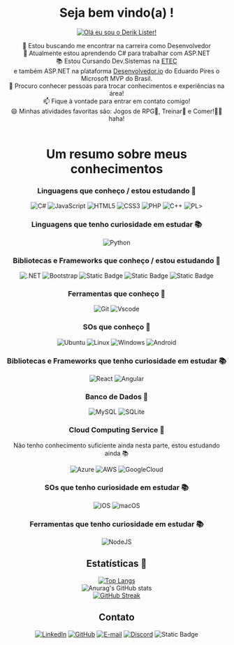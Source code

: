 # <center> Seja bem vindo(a) !
<center>
<a href="https://git.io/typing-svg"><img src="https://readme-typing-svg.demolab.com?font=Courgette&size=30&pause=1000&color=EAF711&center=true&multiline=true&width=435&lines=Ol%C3%A1!+eu+sou+o+Derik+Lister!" alt="Olá eu sou o Derik Lister!" /></a>


 👀 Estou buscando me encontrar na carreira como Desenvolvedor<br>
 🌱 Atualmente estou aprendendo C# para trabalhar com ASP.NET<br>
 📚 Estou Cursando Dev.Sistemas na [ETEC](https://www.cps.sp.gov.br/etec/) <br>
 e também ASP.NET na plataforma [Desenvolvedor.io](https://desenvolvedor.io/) do Eduardo Pires o Microsoft MVP do Brasil. <br>
 💞️ Procuro conhecer pessoas para trocar conhecimentos e experiências na área!<br>
 📫 Fique à vontade para entrar em contato comigo!<br>
 😄 Minhas atividades favoritas são: Jogos de RPG🐉, Treinar🦾 e Comer!🍔🍕 haha!<br>
<br>

# Um resumo sobre meus conhecimentos
### Linguagens que conheço / estou estudando 📗

![C#](https://img.shields.io/badge/C%23-3e5cf0?style=for-the-badge&logo=c-sharp&logoColor=white)
![JavaScript](https://img.shields.io/badge/JavaScript-cfc130?style=for-the-badge&logo=javascript&logoColor=black)
![HTML5](https://img.shields.io/badge/HTML5-E34F26?style=for-the-badge&logo=html5&logoColor=white)
![CSS3](https://img.shields.io/badge/CSS3-1572B6?style=for-the-badge&logo=css3&logoColor=white)
![PHP](https://img.shields.io/badge/PHP-777BB4?style=for-the-badge&logo=php&logoColor=white)
![C++](https://img.shields.io/badge/C%2B%2B-00599C?style=for-the-badge&logo=c%2B%2B&logoColor=white)
![PL](https://img.shields.io/badge/PL%2FSQL-FFFFFF?style=for-the-badge&logo=oracle&logoColor=FF0000&labelColor=FFFFFF&color=FF0000)>


### Linguagens que tenho curiosidade em estudar 📚

![Python](https://img.shields.io/badge/python-3670A0?style=for-the-badge&logo=python&logoColor=ffdd54)

### Bibliotecas e Frameworks que conheço / estou estudando 📗

![.NET](https://img.shields.io/badge/.NET-5C2D91?style=for-the-badge&logo=.net&logoColor=white)
![Bootstrap](https://img.shields.io/badge/-boostrap-0D1117?style=for-the-badge&logo=bootstrap&labelColor=0D1117)
![Static Badge](https://img.shields.io/badge/Identity-Framework?style=for-the-badge&logo=dotnet&color=%23512BD4)
![Static Badge](https://img.shields.io/badge/Entity-Framework?style=for-the-badge&logo=dotnet&color=%23512BD4)
![Static Badge](https://img.shields.io/badge/AspNet__Mvc-mvc?style=for-the-badge&logo=dotnet&color=%23512BD4)

### Ferramentas que conheço 📗

![Git](https://img.shields.io/badge/GIT-E44C30?style=for-the-badge&logo=git&logoColor=white)
![Vscode](https://img.shields.io/badge/Vscode-007ACC?style=for-the-badge&logo=visual-studio-code&logoColor=white)

### SOs que conheço 📗

![Ubuntu](https://img.shields.io/badge/Ubuntu-35495E?style=for-the-badge&logo=ubuntu&logoColor=2CA5E0)
![Linux](https://img.shields.io/badge/Linux-000?style=for-the-badge&logo=linux&logoColor=FCC624)
![Windows](https://img.shields.io/badge/Windows-000?style=for-the-badge&logo=windows&logoColor=2CA5E0)
![Android](https://img.shields.io/badge/Android-3DDC84?style=for-the-badge&logo=android&logoColor=white)

### Bibliotecas e Frameworks que tenho curiosidade em estudar 📚

![React](https://img.shields.io/badge/React-20232A?style=for-the-badge&logo=react&logoColor=61DAFB)
![Angular](https://img.shields.io/badge/Angular-DD0031?style=for-the-badge&logo=angular&logoColor=white)

### Banco de Dados 📙

![MySQL](https://img.shields.io/badge/MySQL-00000F?style=for-the-badge&logo=mysql&logoColor=white)
![SQLite](https://img.shields.io/badge/SQLite-000?style=for-the-badge&logo=sqlite&logoColor=07405E)


### Cloud Computing Service 📙

Não tenho conhecimento suficiente ainda nesta parte, estou estudando ainda 📚

![Azure](https://img.shields.io/badge/Azure-blue?style=for-the-badge&logo=microsoft%20azure&logoColor=blue&labelColor=FFFFFF&link=https%3A%2F%2Fimages.app.goo.gl%2FK7PN1jYJd57x4q7A8)
![AWS](https://img.shields.io/badge/AWS-000.svg?style=for-the-badge&logo=amazon-aws&logoColor=white)
![GoogleCloud](https://img.shields.io/badge/GoogleCloud-%234285F4.svg?style=for-the-badge&logo=google-cloud&logoColor=white)

### SOs que tenho curiosidade em estudar 📚

![iOS](https://img.shields.io/badge/iOS-000000?style=for-the-badge&logo=ios&logoColor=white)
![macOS](https://img.shields.io/badge/mac%20os-000000?style=for-the-badge&logo=macos&logoColor=F0F0F0)


### Ferramentas que tenho curiosidade em estudar 📚

![NodeJS](https://img.shields.io/badge/node.js-6DA55F?style=for-the-badge&logo=node.js&logoColor=white)

## <center> Estatísticas 🧮

[![Top Langs](https://github-readme-stats.vercel.app/api/top-langs/?username=deriklister&layout=donut&theme=vision-friendly-dark)](https://github.com/anuraghazra/github-readme-stats)<br>
![Anurag's GitHub stats](https://github-readme-stats.vercel.app/api?username=deriklister&theme=vision-friendly-dark&show_icons=true&include_all_commits=true) <br>
[![GitHub Streak](https://streak-stats.demolab.com/?user=deriklister&theme=vision-friendly-dark&background=000&border=30A3DC&dates=FFF)](https://git.io/streak-stats)<br>

## Contato

[![LinkedIn](https://img.shields.io/badge/LinkedIn-0077B5?style=for-the-badge&logo=linkedin&logoColor=white)](https://www.linkedin.com/in/derik-lister/)
[![GitHub](https://img.shields.io/badge/GitHub-100000?style=for-the-badge&logo=github&logoColor=white)](https://github.com/deriklister)
[![E-mail](https://img.shields.io/badge/-Email-000?style=for-the-badge&logo=microsoft-outlook&logoColor=007BFF)](mailto:derik.1997@outlook.com.br)
[![Discord](https://img.shields.io/badge/Discord-7289DA?style=for-the-badge&logo=discord&logoColor=white)](https://discord.com/channels/@deriklister/)
![Static Badge](https://img.shields.io/badge/Twitch-DekaoTv-Purple?style=for-the-badge&logo=twitch&logoColor=white&labelColor=purple&color=purple)


